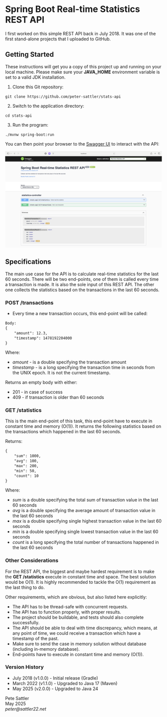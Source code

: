 # Spring Boot Real-time Statistics REST API

I first worked on this simple REST API back in July 2018. It was one of the first stand-alone projects that I uploaded 
to GitHub.

## Getting Started

These instructions will get you a copy of this project up and running on your local machine. Please make sure your 
__JAVA_HOME__ environment variable is set to a valid JDK installation.

1. Clone this Git repository:
```text
git clone https://github.com/peter-sattler/stats-api
```
2. Switch to the application directory:
```text
cd stats-api
```
3. Run the program:
```text
./mvnw spring-boot:run
```

You can then point your browser to the [Swagger UI](http://localhost:8080/swagger-ui/index.html) to interact with the API:

<img src="/images/stats-api-swagger-ui-v2.0.0.png" alt="Swagger UI Image">

## Specifications
 
The main use case for the API is to calculate real-time statistics for the last 60 seconds. There will be two end-points, one 
of them is called every time a transaction is made. It is also the sole input of this REST API. The other one collects 
the statistics based on the transactions in the last 60 seconds.
 
### POST /transactions
 
 * Every time a new transaction occurs, this end-point will be called:

 ```
 Body:
 {
     "amount": 12.3,
     "timestamp": 1478192204000
 }
 ```

 Where:
 
 * _amount_ - is a double specifying the transaction amount
 * _timestamp_ - is a long specifying the transaction time in seconds from the UNIX epoch. It is not the current timestamp.

 Returns an empty body with either:
 
 * 201 - in case of success
 * 409 - if transaction is older than 60 seconds

 ### GET /statistics
 
 This is the main end-point of this task, this end-point have to execute in constant time and memory (O(1)). It returns 
 the following statistics based on the transactions which happened in the last 60 seconds.

Returns:

```
{
    "sum": 1000,
    "avg": 100,
    "max": 200,
    "min": 50,
    "count": 10
}
```

Where:

* _sum_ is a double specifying the total sum of transaction value in the last 60 seconds
* _avg_ is a double specifying the average amount of transaction value in the last 60 seconds
* _max_ is a double specifying single highest transaction value in the last 60 seconds
* _min_ is a double specifying single lowest transaction value in the last 60 seconds
* _count_ is a long specifying the total number of transactions happened in the last 60 seconds

### Other Considerations

For the REST API, the biggest and maybe hardest requirement is to make the __GET /statistics__ execute in constant time 
and space. The best solution would be O(1). It is highly recommended to tackle the O(1) requirement as the last thing 
to do.

Other requirements, which are obvious, but also listed here explicitly:

* The API has to be thread-safe with concurrent requests.  
* The API has to function properly, with proper results.  
* The project should be buildable, and tests should also complete successfully.  
* The API should be able to deal with time discrepancy, which means, at any point of time, we could receive a transaction which have a timestamp of the past.  
* Make sure to send the case in memory solution without database (including in-memory database).  
* End-points have to execute in constant time and memory (O(1)).  

### Version History
* July 2018 (v1.0.0) - Initial release (Gradle)  
* March 2022 (v1.1.0) - Upgraded to Java 17 (Maven)  
* May 2025 (v2.0.0) - Upgraded to Java 24  

Pete Sattler  
May 2025  
_peter@sattler22.net_  
